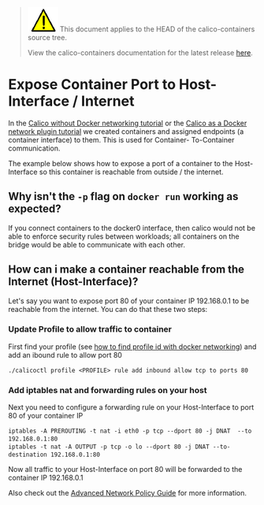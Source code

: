 <!--- master only -->
> ![warning](images/warning.png) This document applies to the HEAD of the calico-containers source tree.
>
> View the calico-containers documentation for the latest release [here](https://github.com/projectcalico/calico-containers/blob/v0.14.0/README.md).
<!--- else
> You are viewing the calico-containers documentation for release **release**.
<!--- end of master only -->

# Expose Container Port to Host-Interface / Internet

In the [Calico without Docker networking tutorial](calico-with-docker/without-docker-networking/README.md) 
or the [Calico as a Docker network plugin tutorial](calico-with-docker/docker-network-plugin/README.md)
we created containers and assigned endpoints (a container interface) to them. This is used for Container-
To-Container communication.

The example below shows how to expose a port of a container to the Host-Interface so this container is 
reachable from outside / the internet.

## Why isn't the `-p` flag on `docker run` working as expected?
If you connect containers to the docker0 interface, then calico would not be able to enforce security rules
between workloads; all containers on the bridge would be able to communicate with each other.

## How can i make a container reachable from the Internet (Host-Interface)?
Let's say you want to expose port 80 of your container IP 192.168.0.1 to be reachable from the internet. 
You can do that these two steps:

### Update Profile to allow traffic to container
First find your profile (see [how to find profile id with docker networking](calico-with-docker/docker-network-plugin/AdvancedPolicy.md))
and add an ibound rule to allow port 80

```
./calicoctl profile <PROFILE> rule add inbound allow tcp to ports 80
```

### Add iptables nat and forwarding rules on your host
Next you need to configure a forwarding rule on your Host-Interface to port 80 of your container IP

```
iptables -A PREROUTING -t nat -i eth0 -p tcp --dport 80 -j DNAT  --to 192.168.0.1:80
iptables -t nat -A OUTPUT -p tcp -o lo --dport 80 -j DNAT --to-destination 192.168.0.1:80
```

Now all traffic to your Host-Interface on port 80 will be forwarded to the container IP 192.168.0.1

Also check out the [Advanced Network Policy Guide](docs/AdvancedNetworkPolicy.md)
for more information. 

